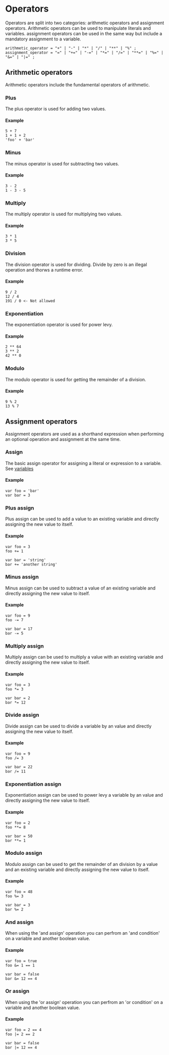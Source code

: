 # Operators

Operators are split into two categories: arithmetic operators and assignment
operators. Arithmetic operators can be used to manipulate literals and
variables. assignment operators can be used in the same way but include a
mandatory assignment to a variable.

```ebnf
arithmetic_operator = "+" | "-" | "*" | "/" | "**" | "%" ;
assignment_operator = "=" | "+=" | "-=" | "*=" | "/=" | "**=" | "%=" | "&=" | "|=" ;
```

## Arithmetic operators

Arithmetic operators include the fundamental operators of arithmetic.

### Plus

The plus operator is used for adding two values.

#### Example

```ttr
5 + 7
1 + 1 + 2
'foo' + 'bar'
```

### Minus

The minus operator is used for subtracting two values.

#### Example

```ttr
3 - 2
1 - 3 - 5
```

### Multiply

The multiply operator is used for multiplying two values.

#### Example

```ttr
3 * 1
3 * 5
```

### Division

The division operator is used for dividing. Divide by zero is an illegal
operation and thorws a runtime error.

#### Example

```ttr
9 / 2
12 / 4
191 / 0 <- Not allowed
```

### Exponentiation

The exponentiation operator is used for power levy.

#### Example

```ttr
2 ** 64
3 ** 2
42 ** 0
```

### Modulo

The modulo operator is used for getting the remainder of a division.

#### Example

```ttr
9 % 2
13 % 7
```

## Assignment operators

Assignment operators are used as a shorthand expression when performing an
optional operation and assignment at the same time.

### Assign

The basic assign operator for assigning a literal or expression to a variable.
See [variables](variables.md)

#### Example

```ttr
var foo = 'bar'
var bar = 3
```

### Plus assign

Plus assign can be used to add a value to an existing variable and directly
assigning the new value to itself.

#### Example

```ttr
var foo = 3
foo += 1

var bar = 'string'
bar += 'another string'
```

### Minus assign

Minus assign can be used to subtract a value of an existing variable and
directly assigning the new value to itself.

#### Example

```ttr
var foo = 9
foo -= 7

var bar = 17
bar -= 5
```

### Multiply assign

Multiply assign can be used to multiply a value with an existing variable and
directly assigning the new value to itself.

#### Example

```ttr
var foo = 3
foo *= 3

var bar = 2
bar *= 12
```

### Divide assign

Divide assign can be used to divide a variable by an value and directly
assigning the new value to itself.

#### Example

```ttr
var foo = 9
foo /= 3

var bar = 22
bar /= 11
```

### Exponentiation assign

Exponentiation assign can be used to power levy a variable by an value and
directly assigning the new value to itself.

#### Example

```ttr
var foo = 2
foo **= 8

var bar = 50
bar **= 1
```

### Modulo assign

Modulo assign can be used to get the remainder of an division by a value and an
existing variable and directly assigning the new value to itself.

#### Example

```ttr
var foo = 48
foo %= 3

var bar = 3
bar %= 2
```

### And assign

When using the 'and assign' operation you can perfrom an 'and condition' on a
variable and another boolean value.

#### Example

```ttr
var foo = true
foo &= 1 == 1

var bar = false
bar &= 12 == 4
```

### Or assign

When using the 'or assign' operation you can perfrom an 'or condition' on a
variable and another boolean value.

#### Example

```ttr
var foo = 2 == 4
foo |= 2 == 2

var bar = false
bar |= 12 == 4
```
